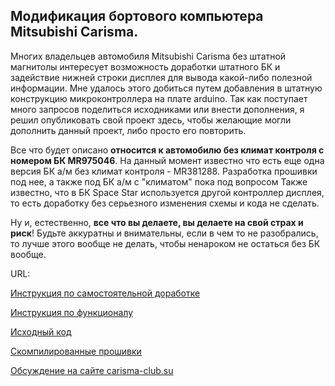 Модификация бортового компьютера Mitsubishi Carisma.
-------------------------
  Многих владельцев автомобиля Mitsubishi Cаrisma без штатной магнитолы интересует возможность доработки штатного БК и задействие нижней строки дисплея для вывода какой-либо полезной информации. Мне удалось этого добиться путем добавления в штатную конструкцию микроконтроллера на плате arduino. Так как поступает много запросов поделиться исходниками или внести дополнения, я решил опубликовать свой проект здесь, чтобы желающие могли дополнить данный проект, либо просто его повторить.

  Все что будет описано **относится к автомобилю без климат контроля с номером БК MR975046**. На данный момент известно что есть еще одна версия БК а/м без климат контроля - MR381288. Разработка прошивки под нее, а также под БК а/м с "климатом" пока под вопросом
Также известно, что в БК Space Star используется другой контроллер дисплея, то есть доработку без серьезного изменения схемы и кода не сделать.

Ну и, естественно, **все что вы делаете, вы делаете на свой страх и риск**! Будьте аккуратны и внимательны, если в чем то не разобрались, то лучше этого вообще не делать, чтобы ненароком не остаться без БК вообще.

  URL:

[Инструкция по самостоятельной доработке](https://github.com/miheych/carisma_bk/blob/master/Docs/Hardware%20guide.md)

[Инструкция по функционалу](https://github.com/miheych/carisma_bk/blob/master/Docs/Users%20manual.md)

[Исходный код](https://github.com/miheych/carisma_pc_mod/tree/master/Source)

[Скомпилированные прошивки](https://github.com/miheych/carisma_bk/tree/master/Hex)

[Обсуждение на сайте carisma-club.su](http://carisma-club.su/index.php?showtopic=2685)
